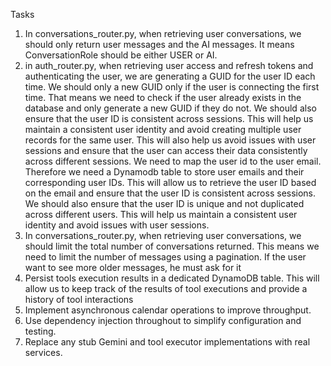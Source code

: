 Tasks

1) In conversations_router.py, when retrieving user conversations, we should only return user messages and the AI messages. It means ConversationRole should be either USER or AI.
2) in auth_router.py, when retrieving user access and refresh tokens and authenticating the user, we are generating a GUID for the user ID each time. We should only a new GUID only if the user is connecting the first time. That means we need to check if the user already exists in the database and only generate a new GUID if they do not. We should also ensure that the user ID is consistent across sessions. This will help us maintain a consistent user identity and avoid creating multiple user records for the same user. This will also help us avoid issues with user sessions and ensure that the user can access their data consistently across different sessions. We need to map the user id to the user email. Therefore we need a Dynamodb table to store user emails and their corresponding user IDs. This will allow us to retrieve the user ID based on the email and ensure that the user ID is consistent across sessions. We should also ensure that the user ID is unique and not duplicated across different users. This will help us maintain a consistent user identity and avoid issues with user sessions.
3) In conversations_router.py, when retrieving user conversations, we should limit the total number of conversations returned. This means we need to limit the number of messages using a pagination. If the user want to see more older messages, he must ask for it
4) Persist tools execution results in a dedicated DynamoDB table. This will allow us to keep track of the results of tool executions and provide a history of tool interactions
5) Implement asynchronous calendar operations to improve throughput.
6) Use dependency injection throughout to simplify configuration and testing.
7) Replace any stub Gemini and tool executor implementations with real services.